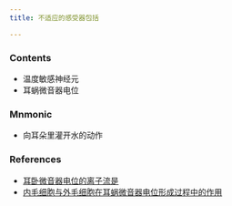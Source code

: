 ```yaml
---
title: 不适应的感受器包括

--- 
```


### Contents
- 温度敏感神经元
- 耳蜗微音器电位
### Mnmonic
- 向耳朵里灌开水的动作
### References
- [耳卧微音器电位的离子流是](/耳卧微音器电位的离子流是)
- [内毛细胞与外毛细胞在耳蜗微音器电位形成过程中的作用](/内毛细胞与外毛细胞在耳蜗微音器电位形成过程中的作用)
